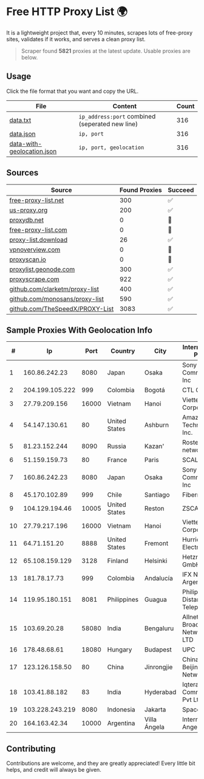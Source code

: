 
# Free HTTP Proxy List 🌍

It is a lightweight project that, every 10 minutes, scrapes lots of free-proxy sites, validates if it works, and serves a clean proxy list.


> Scraper found **5821** proxies at the latest update. Usable proxies are below.

## Usage

Click the file format that you want and copy the URL.


|File|Content|Count|
|----|-------|-----|
|[data.txt](https://raw.githubusercontent.com/themiralay/Proxy-List-World/master/data.txt)|`ip_address:port` combined (seperated new line)|316|
|[data.json](https://raw.githubusercontent.com/themiralay/Proxy-List-World/master/data.json)|`ip, port`|316|
|[data-with-geolocation.json](https://raw.githubusercontent.com/themiralay/Proxy-List-World/master/data-with-geolocation.json)|`ip, port, geolocation`|316|

## Sources

|Source|Found Proxies|Succeed|
|------|-------------|-------|
|[free-proxy-list.net](https://free-proxy-list.net)|300|✅|
|[us-proxy.org](https://www.us-proxy.org)|200|✅|
|[proxydb.net](http://proxydb.net)|0|🚫|
|[free-proxy-list.com](https://free-proxy-list.com/?page=&port=&type%5B%5D=http&type%5B%5D=https&up_time=0&search=Search)|0|🚫|
|[proxy-list.download](https://www.proxy-list.download/HTTP)|26|✅|
|[vpnoverview.com](https://vpnoverview.com/privacy/anonymous-browsing/free-proxy-servers)|0|🚫|
|[proxyscan.io](https://www.proxyscan.io)|0|🚫|
|[proxylist.geonode.com](https://proxylist.geonode.com/api/proxy-list?limit=300&page=1&sort_by=lastChecked&sort_type=desc&protocols=http,https)|300|✅|
|[proxyscrape.com](https://api.proxyscrape.com/v2/?request=displayproxies&protocol=http&timeout=10000&country=all&ssl=all&anonymity=all)|922|✅|
|[github.com/clarketm/proxy-list](https://raw.githubusercontent.com/clarketm/proxy-list/master/proxy-list-raw.txt)|400|✅|
|[github.com/monosans/proxy-list](https://raw.githubusercontent.com/monosans/proxy-list/main/proxies/http.txt)|590|✅|
|[github.com/TheSpeedX/PROXY-List](https://raw.githubusercontent.com/TheSpeedX/PROXY-List/master/http.txt)|3083|✅|


## Sample Proxies With Geolocation Info

|#|Ip|Port|Country|City|Internet Service Provider|
|-|--|----|-------|----|-------------------------|
|1|160.86.242.23|8080|Japan|Osaka|Sony Network Communications Inc|
|2|204.199.105.222|999|Colombia|Bogotá|CTL Colombia|
|3|27.79.209.156|16000|Vietnam|Hanoi|Viettel Corporation|
|4|54.147.130.61|80|United States|Ashburn|Amazon Technologies Inc.|
|5|81.23.152.244|8090|Russia|Kazan'|Rostelecom networks|
|6|51.159.159.73|80|France|Paris|SCALEWAY|
|7|160.86.242.23|8080|Japan|Osaka|Sony Network Communications Inc|
|8|45.170.102.89|999|Chile|Santiago|Fibernet SPA|
|9|104.129.194.46|10005|United States|Reston|ZSCALER, INC.|
|10|27.79.217.196|16000|Vietnam|Hanoi|Viettel Corporation|
|11|64.71.151.20|8888|United States|Fremont|Hurricane Electric LLC|
|12|65.108.159.129|3128|Finland|Helsinki|Hetzner Online GmbH|
|13|181.78.17.73|999|Colombia|Andalucía|IFX Networks Argentina S.R.L|
|14|119.95.180.151|8081|Philippines|Guagua|Philippine Long Distance Telephone Co.|
|15|103.69.20.28|58080|India|Bengaluru|Allnet Broadband Network PVT LTD|
|16|178.48.68.61|18080|Hungary|Budapest|UPC|
|17|123.126.158.50|80|China|Jinrongjie|China Unicom Beijing Province Network|
|18|103.41.88.182|83|India|Hyderabad|Iqtera Communication Pvt Ltd|
|19|103.228.243.219|8080|Indonesia|Jakarta|SpaceX Starlink|
|20|164.163.42.34|10000|Argentina|Villa Ángela|Interret Villa Angela SRL|



## Contributing

Contributions are welcome, and they are greatly appreciated! Every
little bit helps, and credit will always be given.

